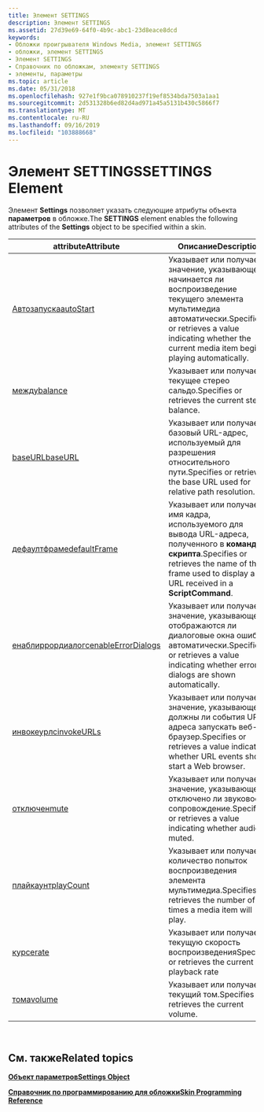 ```yaml
---
title: Элемент SETTINGS
description: Элемент SETTINGS
ms.assetid: 27d39e69-64f0-4b9c-abc1-23d8eace8dcd
keywords:
- Обложки проигрывателя Windows Media, элемент SETTINGS
- обложки, элемент SETTINGS
- Элемент SETTINGS
- Справочник по обложкам, элементу SETTINGS
- элементы, параметры
ms.topic: article
ms.date: 05/31/2018
ms.openlocfilehash: 927e1f9bca078910237f19ef8534bda7503a1aa1
ms.sourcegitcommit: 2d531328b6ed82d4ad971a45a5131b430c5866f7
ms.translationtype: MT
ms.contentlocale: ru-RU
ms.lasthandoff: 09/16/2019
ms.locfileid: "103888668"
---
```

# <a name="settings-element"></a><span data-ttu-id="3f93a-108">Элемент SETTINGS</span><span class="sxs-lookup"><span data-stu-id="3f93a-108">SETTINGS Element</span></span>

<span data-ttu-id="3f93a-109">Элемент **Settings** позволяет указать следующие атрибуты объекта **параметров** в обложке.</span><span class="sxs-lookup"><span data-stu-id="3f93a-109">The **SETTINGS** element enables the following attributes of the **Settings** object to be specified within a skin.</span></span>



| <span data-ttu-id="3f93a-110">attribute</span><span class="sxs-lookup"><span data-stu-id="3f93a-110">Attribute</span></span>                                             | <span data-ttu-id="3f93a-111">Описание</span><span class="sxs-lookup"><span data-stu-id="3f93a-111">Description</span></span>                                                                                            |
|-------------------------------------------------------|--------------------------------------------------------------------------------------------------------|
| [<span data-ttu-id="3f93a-112">Автозапуска</span><span class="sxs-lookup"><span data-stu-id="3f93a-112">autoStart</span></span>](settings-autostart.md)                   | <span data-ttu-id="3f93a-113">Указывает или получает значение, указывающее, начинается ли воспроизведение текущего элемента мультимедиа автоматически.</span><span class="sxs-lookup"><span data-stu-id="3f93a-113">Specifies or retrieves a value indicating whether the current media item begins playing automatically.</span></span> |
| [<span data-ttu-id="3f93a-114">между</span><span class="sxs-lookup"><span data-stu-id="3f93a-114">balance</span></span>](settings-balance.md)                       | <span data-ttu-id="3f93a-115">Указывает или получает текущее стерео сальдо.</span><span class="sxs-lookup"><span data-stu-id="3f93a-115">Specifies or retrieves the current stereo balance.</span></span>                                                     |
| [<span data-ttu-id="3f93a-116">baseURL</span><span class="sxs-lookup"><span data-stu-id="3f93a-116">baseURL</span></span>](settings-baseurl.md)                       | <span data-ttu-id="3f93a-117">Указывает или получает базовый URL-адрес, используемый для разрешения относительного пути.</span><span class="sxs-lookup"><span data-stu-id="3f93a-117">Specifies or retrieves the base URL used for relative path resolution.</span></span>                                 |
| [<span data-ttu-id="3f93a-118">дефаултфраме</span><span class="sxs-lookup"><span data-stu-id="3f93a-118">defaultFrame</span></span>](settings-defaultframe.md)             | <span data-ttu-id="3f93a-119">Указывает или получает имя кадра, используемого для вывода URL-адреса, полученного в **команду скрипта**.</span><span class="sxs-lookup"><span data-stu-id="3f93a-119">Specifies or retrieves the name of the frame used to display a URL received in a **ScriptCommand**.</span></span>    |
| [<span data-ttu-id="3f93a-120">енаблиррордиалогс</span><span class="sxs-lookup"><span data-stu-id="3f93a-120">enableErrorDialogs</span></span>](settings-enableerrordialogs.md) | <span data-ttu-id="3f93a-121">Указывает или получает значение, указывающее, отображаются ли диалоговые окна ошибок автоматически.</span><span class="sxs-lookup"><span data-stu-id="3f93a-121">Specifies or retrieves a value indicating whether error dialogs are shown automatically.</span></span>               |
| [<span data-ttu-id="3f93a-122">инвокеурлс</span><span class="sxs-lookup"><span data-stu-id="3f93a-122">invokeURLs</span></span>](settings-invokeurls.md)                 | <span data-ttu-id="3f93a-123">Указывает или получает значение, указывающее, должны ли события URL-адреса запускать веб-браузер.</span><span class="sxs-lookup"><span data-stu-id="3f93a-123">Specifies or retrieves a value indicating whether URL events should start a Web browser.</span></span>               |
| [<span data-ttu-id="3f93a-124">отключен</span><span class="sxs-lookup"><span data-stu-id="3f93a-124">mute</span></span>](settings-mute.md)                             | <span data-ttu-id="3f93a-125">Указывает или получает значение, указывающее, отключено ли звуковое сопровождение.</span><span class="sxs-lookup"><span data-stu-id="3f93a-125">Specifies or retrieves a value indicating whether audio is muted.</span></span>                                      |
| [<span data-ttu-id="3f93a-126">плайкаунт</span><span class="sxs-lookup"><span data-stu-id="3f93a-126">playCount</span></span>](settings-playcount.md)                   | <span data-ttu-id="3f93a-127">Указывает или получает количество попыток воспроизведения элемента мультимедиа.</span><span class="sxs-lookup"><span data-stu-id="3f93a-127">Specifies or retrieves the number of times a media item will play.</span></span>                                     |
| [<span data-ttu-id="3f93a-128">курсе</span><span class="sxs-lookup"><span data-stu-id="3f93a-128">rate</span></span>](settings-rate.md)                             | <span data-ttu-id="3f93a-129">Указывает или получает текущую скорость воспроизведения</span><span class="sxs-lookup"><span data-stu-id="3f93a-129">Specifies or retrieves the current playback rate</span></span>                                                       |
| [<span data-ttu-id="3f93a-130">тома</span><span class="sxs-lookup"><span data-stu-id="3f93a-130">volume</span></span>](settings-volume.md)                         | <span data-ttu-id="3f93a-131">Указывает или получает текущий том.</span><span class="sxs-lookup"><span data-stu-id="3f93a-131">Specifies or retrieves the current volume.</span></span>                                                             |



 

## <a name="related-topics"></a><span data-ttu-id="3f93a-132">См. также</span><span class="sxs-lookup"><span data-stu-id="3f93a-132">Related topics</span></span>

<dl> <dt>

[<span data-ttu-id="3f93a-133">**Объект параметров**</span><span class="sxs-lookup"><span data-stu-id="3f93a-133">**Settings Object**</span></span>](settings-object.md)
</dt> <dt>

[<span data-ttu-id="3f93a-134">**Справочник по программированию для обложки**</span><span class="sxs-lookup"><span data-stu-id="3f93a-134">**Skin Programming Reference**</span></span>](skin-programming-reference.md)
</dt> </dl>

 

 




